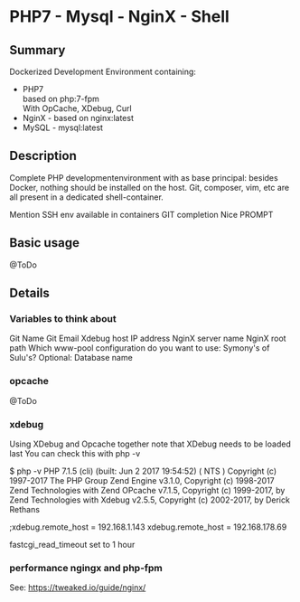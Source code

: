 PHP7 - Mysql - NginX - Shell
=================


## Summary
Dockerized Development Environment containing: 

- PHP7\
  based on php:7-fpm\
  With OpCache, XDebug, Curl  
- NginX - based on nginx:latest
- MySQL - mysql:latest


## Description
Complete PHP developmentenvironment with as base principal: besides Docker, nothing should be installed on the host.
Git, composer, vim, etc are all present in a dedicated shell-container.


Mention
SSH env available in containers
GIT completion
Nice PROMPT



## Basic usage

@ToDo



## Details

### Variables to think about ###
Git Name
Git Email
Xdebug host IP address
NginX server name
NginX root path
Which www-pool configuration do you want to use: Symony's of Sulu's?
Optional: Database name


### opcache ###

@ToDo



### xdebug

Using XDebug and Opcache together note that XDebug needs to be loaded last
You can check this with php -v

$ php -v
PHP 7.1.5 (cli) (built: Jun  2 2017 19:54:52) ( NTS )
Copyright (c) 1997-2017 The PHP Group
Zend Engine v3.1.0, Copyright (c) 1998-2017 Zend Technologies
    with Zend OPcache v7.1.5, Copyright (c) 1999-2017, by Zend Technologies
    with Xdebug v2.5.5, Copyright (c) 2002-2017, by Derick Rethans

;xdebug.remote_host = 192.168.1.143
xdebug.remote_host = 192.168.178.69

fastcgi_read_timeout set to 1 hour


### performance ngingx and php-fpm

See: https://tweaked.io/guide/nginx/





